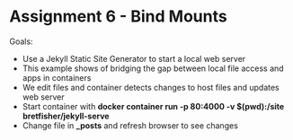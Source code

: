 # Assignment 6 - Bind Mounts

Goals:

- Use a Jekyll Static Site Generator to start a local web server
- This example shows of bridging the gap between local file access and apps in containers
- We edit files and container detects changes to host files and updates web server
- Start container with **docker container run -p 80:4000 -v $(pwd):/site bretfisher/jekyll-serve**
- Change file in **_posts** and refresh browser to see changes